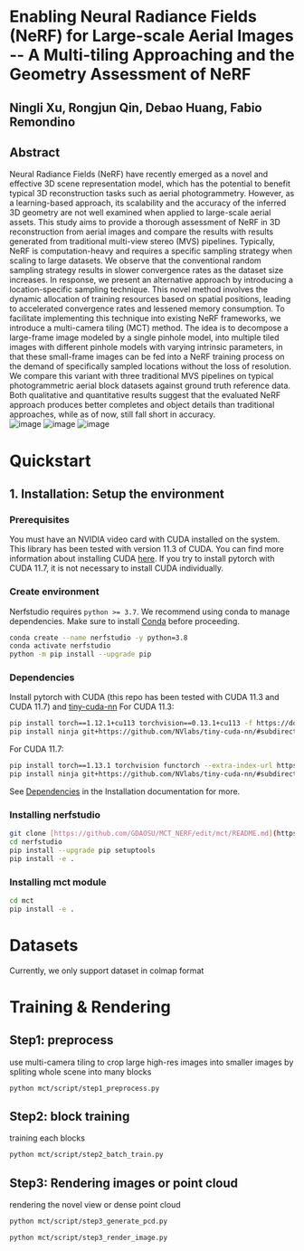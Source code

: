 # Enabling Neural Radiance Fields (NeRF) for Large-scale Aerial Images -- A Multi-tiling Approaching and the Geometry Assessment of NeRF  
## Ningli Xu, Rongjun Qin, Debao Huang, Fabio Remondino  
## Abstract  
Neural Radiance Fields (NeRF) have recently emerged as a novel and effective 3D scene representation model, which has the potential to benefit typical 3D reconstruction tasks such as aerial photogrammetry. However, as a learning-based approach, its scalability and the accuracy of the inferred 3D geometry are not well examined when applied to large-scale aerial assets. This study aims to provide a thorough assessment of NeRF in 3D reconstruction from aerial images and compare the results with results generated from traditional multi-view stereo (MVS) pipelines. Typically, NeRF is computation-heavy and requires a specific sampling strategy when scaling to large datasets. We observe that the conventional random sampling strategy results in slower convergence rates as the dataset size increases. In response, we present an alternative approach by introducing a location-specific sampling technique. This novel method involves the dynamic allocation of training resources based on spatial positions, leading to accelerated convergence rates and lessened memory consumption. To facilitate implementing this technique into existing NeRF frameworks, we introduce a multi-camera tiling (MCT) method. The idea is to decompose a large-frame image modeled by a single pinhole model, into multiple tiled images with different pinhole models with varying intrinsic parameters, in that these small-frame images can be fed into a NeRF training process on the demand of specifically sampled locations without the loss of resolution. We compare this variant with three traditional MVS pipelines on typical photogrammetric aerial block datasets against ground truth reference data. Both qualitative and quantitative results suggest that the evaluated NeRF approach produces better completes and object details than traditional approaches, while as of now, still fall short in accuracy.   
![image](https://github.com/GDAOSU/MCT_NERF/assets/32317924/e306b365-4083-4905-a2b8-ec060363ac9b)
![image](https://github.com/GDAOSU/MCT_NERF/assets/32317924/a217ccb2-bac7-467a-a3e6-cf0cb016b49e)
![image](https://github.com/GDAOSU/MCT_NERF/assets/32317924/b7b54d3b-4732-4a2e-ba2a-cf1953945a96)



# Quickstart

## 1. Installation: Setup the environment
### Prerequisites
You must have an NVIDIA video card with CUDA installed on the system. This library has been tested with version 11.3 of CUDA. You can find more information about installing CUDA [here](https://docs.nvidia.com/cuda/cuda-quick-start-guide/index.html).
If you try to install pytorch with CUDA 11.7, it is not necessary to install CUDA individually.
### Create environment
Nerfstudio requires `python >= 3.7`. We recommend using conda to manage dependencies. Make sure to install [Conda](https://docs.conda.io/en/latest/miniconda.html) before proceeding.
```bash
conda create --name nerfstudio -y python=3.8
conda activate nerfstudio
python -m pip install --upgrade pip
```
### Dependencies
Install pytorch with CUDA (this repo has been tested with CUDA 11.3 and CUDA 11.7) and [tiny-cuda-nn](https://github.com/NVlabs/tiny-cuda-nn)
For CUDA 11.3:
```bash
pip install torch==1.12.1+cu113 torchvision==0.13.1+cu113 -f https://download.pytorch.org/whl/torch_stable.html
pip install ninja git+https://github.com/NVlabs/tiny-cuda-nn/#subdirectory=bindings/torch
```
For CUDA 11.7:
```bash
pip install torch==1.13.1 torchvision functorch --extra-index-url https://download.pytorch.org/whl/cu117
pip install ninja git+https://github.com/NVlabs/tiny-cuda-nn/#subdirectory=bindings/torch
```
See [Dependencies](https://github.com/nerfstudio-project/nerfstudio/blob/main/docs/quickstart/installation.md#dependencies)
in the Installation documentation for more.
### Installing nerfstudio
```bash
git clone [https://github.com/GDAOSU/MCT_NERF/edit/mct/README.md](https://github.com/GDAOSU/MCT_NERF)
cd nerfstudio
pip install --upgrade pip setuptools
pip install -e .
```
### Installing mct module
```bash
cd mct
pip install -e .
```
# Datasets
Currently, we only support dataset in colmap format  
# Training & Rendering
## Step1: preprocess   
use multi-camera tiling to crop large high-res images into smaller images by spliting whole scene into many blocks  
```bash
python mct/script/step1_preprocess.py
```

## Step2: block training  
training each blocks  
```bash
python mct/script/step2_batch_train.py
```

## Step3: Rendering images or point cloud  
rendering the novel view or dense point cloud   
```bash
python mct/script/step3_generate_pcd.py  
```
```bash
python mct/script/step3_render_image.py  
```

